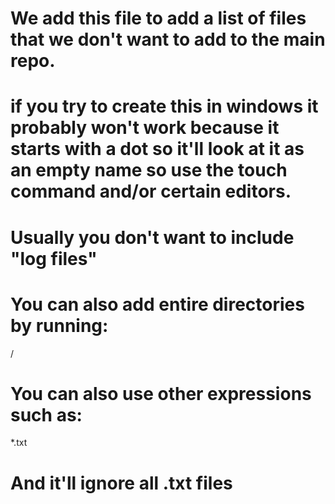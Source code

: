 # We add this file to add a list of files that we don't want to add to the main repo.
# if you try to create this in windows it probably won't work because it starts with a dot so it'll look at it as an empty name so use the touch command and/or certain editors.
# Usually you don't want to include "log files"
# You can also add entire directories by running:
/<directoryName>
# You can also use other expressions such as:
*.txt
# And it'll ignore all .txt files